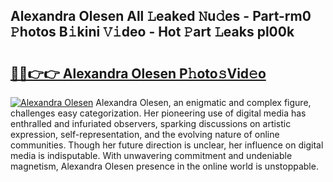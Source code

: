 ## Alexandra Olesen All 𝙻eaked 𝙽u𝚍es - Part-rm0 𝙿hotos B𝚒kini 𝚅𝚒deo - Hot 𝙿art 𝙻eaks pl00k

# <h2><a href="http://ld40ae.urlbe.top/?page=Alexandra+Olesen">🔗🔗👉👉 Alexandra Olesen P𝚑oto𝚜Vid𝚎o</a></h2>

[![Alexandra Olesen](https://i.imgur.com/eBuTRDB.gif)](http://ld40ae.urlbe.top/?page=Alexandra+Olesen)
Alexandra Olesen, an enigmatic and complex figure, challenges easy categorization. Her pioneering use of digital media has enthralled and infuriated observers, sparking discussions on artistic expression, self-representation, and the evolving nature of online communities. Though her future direction is unclear, her influence on digital media is indisputable. With unwavering commitment and undeniable magnetism, Alexandra Olesen presence in the online world is unstoppable.
